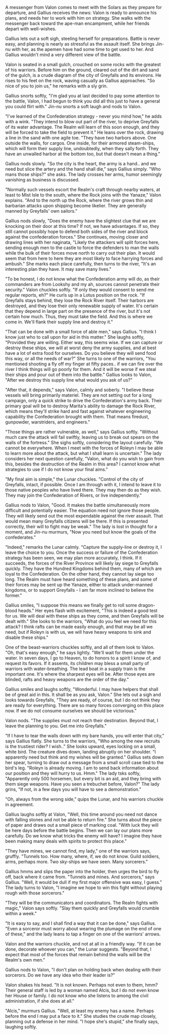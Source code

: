 A messenger from Valon comes to meet with the Solars as they prepare for departure, and Gallius receives the news: Valon is ready to announce his plans, and needs her to work with him on strategy. She walks with the messenger back toward the ape-man encampment, while her friends depart with well-wishes.

Gallius lets out a soft sigh, steeling herself for preparations. Battle is never easy, and planning is nearly as stressful as the assault itself. She brings Jin-nu with her, as the apemen have had some time to get used to her. And Gallius wouldn't mind a very different view of the battle.

Valon is seated in a small gulch, crouched on some rocks with the greatest of his warriors. Before him on the ground, cleared out of the dirt and sand of the gulch, is a crude diagram of the city of Greyfalls and its environs. He rises to his feet on the rock, waving casually as Gallius approaches. "So nice of you to join us," he remarks with a sly grin.

Gallius snorts softly, "I'm glad you at last decided to pay some attention to the battle, Valon, I had begun to think you did all this just to have a general you could flirt with." Jin-nu snorts a soft laugh and nods to Valon.

"I've learned of the Confederation strategy - never you mind how," he adds with a wink. "They intend to blow out part of the river, to deprive Greyfalls of its water advantage. The Realm will learn of this soon enough, and they will be forced to take the field to prevent it." He leans over the rock, drawing a line in the sand with one agile toe. "They have two harbors above. One outside the walls, for cargos. One inside, for their armored steam-ships, which will form their supply line, undoubtedly, when they sally forth. They have an unwalled harbor at the bottom too, but that doesn't mean a thing."

Gallius nods slowly. "So the city is the heart, the army is a hand.. and we need but slice the artery and the hand shall die," says Gallius simply. "Who mans those ships?" she asks. The lady crosses her arms, humor seemingly vanishing as business is discussed.

"Normally such vessels escort the Realm's craft through nearby waters, at least to Mist Isle to the south, where the Rock joins with the Yanaze," Valon explains. "And to the north up the Rock, where the river grows thin and barbarian attacks upon shipping become likelier. They are generally manned by Greyfalls' own sailors."

Gallius nods slowly, "Does the enemy have the slightest clue that we are knocking on their door at this time? If not, we have advantages. If so, they still cannot possibly hope to defend both sides of the river and block against the confederation forces." She continues, moving closer and drawing lines with her naginata, "Likely the attackers will split forces here, sending enough men to the castle to force the defenders to man the walls while the bulk of their forces move north to carry out their plan. It would seem that from here to here they are most likely to face harrying forces and ambush." She marks each place carefully, then turns to the river, "It's an interesting plan they have. It may save many lives."

"To be honest, I do not know what the Confederation army will do, as their commanders are from Lookshy and my ah, sources cannot penetrate their security." Valon chuckles softly. "If only they would consent to send me regular reports, eh?" He curls up in a Lotus position on the rock. "If Greyfalls stays behind, they lose the Rock River itself. Their harbors are destroyed, and they lose their only renewable supply of water. It's certain that they depend in large part on the presence of the river, but it's not certain how much. Thus, they must take the field. And this is where we come in. We'll flank their supply line and destroy it."

"That can be done with a small force of able men," says Gallius. "I think I know just who to call upon for aid in this matter." She laughs softly, "Provided they are willing. Either way, this seems wise. If we can capture or destroy these ships, we will at worst deny the army supplies, and at best have a lot of extra food for ourselves. Do you believe they will send food this way, or all the needs of war?" She turns to one of the warriors, "You mentioned shooting a fly off my finger at fifty paces.. if we can fire over the river I think things will go poorly for them. And it will be worse if we steal their ships and pour out of them into the battle." Gallius looks to Valon, "After we destroy this supply line what would you ask of us?"

"After that, it depends," says Valon, calmly and soberly. "I believe these vessels will bring primarily materiel. They are not setting out for a long campaign, only a quick strike to drive the Confederation's army back. Their primary goal will be to destroy Marita's ability to damage the Rock River, which means they'll strike hard and fast against whatever engineering capability the Confederation brought with them. That means firedust, gunpowder, warstriders, and engineers."

"Those things are rather vulnerable, as well," says Gallius softly. "Without much care the attack will fail swiftly, leaving us to break out spears on the walls of the fortress." She sighs softly, considering the layout carefully. "We cannot be everywhere. When I meet with the forces of Roleyn I may be able to learn more about the attack, but what I shall learn is uncertain." The lady considers her next question carefully, "Valon, what do you wish to gain from this, besides the destruction of the Realm in this area? I cannot know what strategies to use if I do not know your final aims."

"My final aim is simple," the Lunar chuckles. "Control of the city of Greyfalls, intact, if possible. Once I am through with it, I intend to leave it to those native peoples who have lived there. They may then do as they wish. They may join the Confederation of Rivers, or live independently."

Gallius nods to Valon, "Good. It makes the battle simultaneously more difficult and potentially easier. The equation need not ignore those people. They will likely send out the most expendable against the river assault. That would mean many Greyfalls citizens will be there. If this is presented correctly, their will to fight may be weak." The lady is lost in thought for a moment, and Jin-nu murmurs, "Now you need but know the goals of the confederates."

"Indeed," remarks the Lunar calmly. "Capture the supply-line or destroy it, I leave the choice to you. Once the success or failure of the Confederation strategy has been seen, we may plan more accurately, I think. If it succeeds, the forces of the River Province will likely lay siege to Greyfalls quickly. They have the Hundred Kingdoms behind them, many of which are loyal to the Confederation. On the other hand, they cannot lay siege too long. The Realm must have heard something of these plans, and some of their forces may be sent up the Yanaze, either to attack under-manned kingdoms, or to support Greyfalls - I am far more inclined to believe the former."

Gallius smiles, "I suppose this means we finally get to roll some dragon-blood heads." Her eyes flash with excitement, "This is indeed a good test for us. We will deal with these ships as they come, and then Greyfalls will be dealt with." She looks to the warriors, "What do you feel we need for this attack? I think rafts can be made easily enough, and that may be all we need, but if Roleyn is with us, we will have heavy weapons to sink and disable these ships."

One of the beast-warriors chuckles softly, and all of them look to Valon. "Oh, that's easy enough," he says lightly. "We'll wait for them under the water. In seven days, I go to Heaven, to do honors to a spirit I know of, and request its favors. If it assents, its children may bless a small party of warriors with water-breathing. The lead boat in a supply train is the important one. It's where the sharpest eyes will be. After those eyes are blinded, rafts and heavy weapons are the order of the day."

Gallius smiles and laughs softly, "Wonderful. I may have helpers that shall be of great aid in this. It shall be as you ask, Valon." She lets out a sigh and looks towards Greyfalls, "They are ready, of course, but I do not think they are ready for everything. There are so many forces converging on this place now. If we do not consume ourselves we should be victorious."

Valon nods. "The supplies must not reach their destination. Beyond that, I leave the planning to you. Get me into Greyfalls."

"If I have to tear the walls down with my bare hands, you will enter that city," says Gallius flatly. She turns to the warriors, "Who among the new recruits is the trustiest rider? I wish.." She looks upward, eyes locking on a small, white bird. The creature dives down, landing abruptly on her shoulder. "I apparently need but think and my wishes will be granted." Gallius sets down her spear, turning to draw out a message from a small scroll case tied to the bird's leg. "Roleyn is already moving. I am to send back information about our position and they will hurry to us. Hmm." The lady tsks softly, "Apparently only 500 horsemen, but every bit is an aid, and they bring with them siege weapons. Have you seen a trebuchet before, Valon?" The lady grins, "If not, in a few days you will have to see a demonstration."

"Oh, always from the wrong side," quips the Lunar, and his warriors chuckle in agreement.

Gallius laughs softly at Valon, "Well, this time around you need not dance with falling stones and not be able to return fire." She turns about the piece of paper and draws out a small piece of marking coal. "With luck they will be here days before the battle begins. Then we can lay our plans more carefully. Do we know what tricks the enemy will have? I imagine they have been making many deals with spirits to protect this place."

"They have mines, we cannot find, my lady," one of the warriors says, gruffly. "Tunnels too. How many, where, if, we do not know. Guild soldiers, arms, perhaps more. Two sky-ships we have seen. Many sorcerers."

Gallius hmms and slips the paper into the holder, then urges the bird to fly off, back where it came from. "Tunnels and mines. And sorcerors," says Gallius. "Well, it would be dull if my first major offensive was easy, I guess." The lady turns to Valon, "I imagine we hope to win this fight without playing rough with those sorcerors."

"They will be the communicators and coordinators. The Realm fights with magic," Valon says softly. "Slay them quickly and Greyfalls would crumble within a week."

"It is easy to say, and I shall find a way that it can be done," says Gallius. "Even a sorceror must worry about wearing the plumage on the end of one of these," and the lady leans to tap a finger on one of the warriors' arrows.

Valon and the warriors chuckle, and not at all in a friendly way. "If it can be done, decorate whoever you can," the Lunar suggests. "Beyond that, I expect that most of the forces that remain behind the walls will be the Realm's own men."

Gallius nods to Valon, "I don't plan on holding back when dealing with their sorcerors. Do we have any idea who their leader is?"

Valon shakes his head. "It is not known. Perhaps not even to them, hmm? Their general staff is led by a woman named Alcis, but I do not even know her House or family. I do not know who she listens to among the civil administration, if she does at all."

"Alcis," murmurs Gallius. "Well, at least my enemy has a name. Perhaps before the end I may put a face to it." She studies the crude map closely, planning out a defense in her mind. "I hope she's stupid," she finally says, laughing softly.